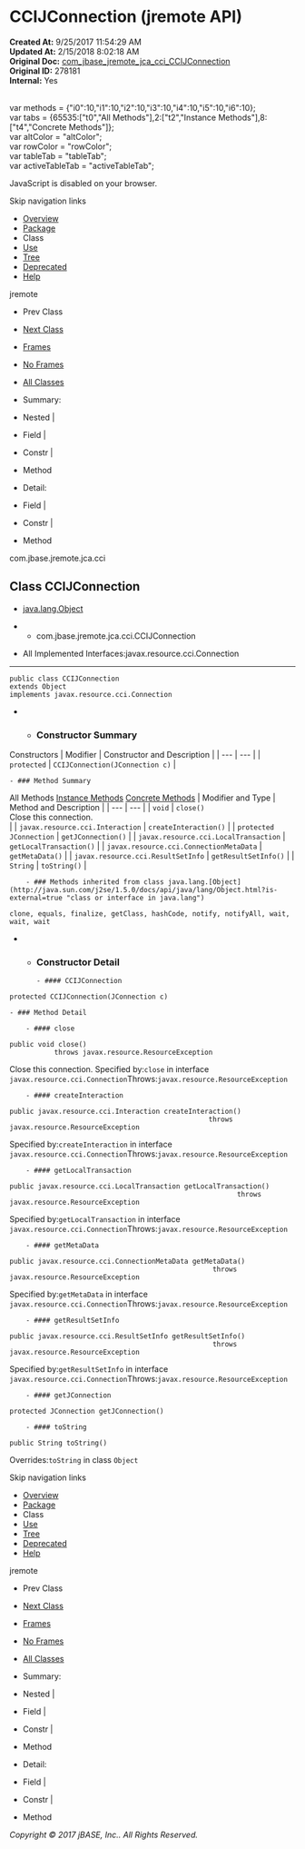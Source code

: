 # CCIJConnection (jremote   API)

**Created At:** 9/25/2017 11:54:29 AM  
**Updated At:** 2/15/2018 8:02:18 AM  
**Original Doc:** [com_jbase_jremote_jca_cci_CCIJConnection](https://docs.jbase.com/39259-cci/com_jbase_jremote_jca_cci_CCIJConnection)  
**Original ID:** 278181  
**Internal:** Yes  

<!--<br>    try {<br>        if (location.href.indexOf('is-external=true') == -1) {<br>            parent.document.title="CCIJConnection (jremote   API)";<br>        }<br>    }<br>    catch(err) {<br>    }<br>//--><br>var methods = {"i0":10,"i1":10,"i2":10,"i3":10,"i4":10,"i5":10,"i6":10};<br>var tabs = {65535:["t0","All Methods"],2:["t2","Instance Methods"],8:["t4","Concrete Methods"]};<br>var altColor = "altColor";<br>var rowColor = "rowColor";<br>var tableTab = "tableTab";<br>var activeTableTab = "activeTableTab";
JavaScript is disabled on your browser.

Skip navigation links

- [Overview](../../../../../overview-summary.html)
- [Package](./../com.jbase.jremote.jca.cci-%28jremote---api%29)
- Class
- [Use](./../class-use/uses-of-class-com.jbase.jremote.jca.cci.ccijconnection-%28jremote---api%29)
- [Tree](./../com.jbase.jremote.jca.cci-class-hierarchy-%28jremote---api%29)
- [Deprecated](../../../../../deprecated-list.html)
- [Help](../../../../../help-doc.html)


jremote <br>

- Prev Class
- [Next Class](./../ccijremoteconnectionfactory-%28jremote---api%29 "class in com.jbase.jremote.jca.cci")


- [Frames](./.)
- [No Frames](./.)


- [All Classes](../../../../../allclasses-noframe.html)


<!--<br>  allClassesLink = document.getElementById("allclasses\_navbar\_top");<br>  if(window==top) {<br>    allClassesLink.style.display = "block";<br>  }<br>  else {<br>    allClassesLink.style.display = "none";<br>  }<br>  //-->

- Summary:
- Nested |
- Field |
- Constr |
- Method


- Detail:
- Field |
- Constr |
- Method

com.jbase.jremote.jca.cci

## Class CCIJConnection

- [java.lang.Object](http://java.sun.com/j2se/1.5.0/docs/api/java/lang/Object.html?is-external=true "class or interface in java.lang")
- - com.jbase.jremote.jca.cci.CCIJConnection


- All Implemented Interfaces:javax.resource.cci.Connection
* * *


```
public class CCIJConnection
extends Object
implements javax.resource.cci.Connection
```

- - ### Constructor Summary


Constructors | Modifier | Constructor and Description |
| --- | --- |
| `protected` | `CCIJConnection(JConnection c)`  |


    - ### Method Summary


All Methods [Instance Methods](javascript:show%282%29;) [Concrete Methods](javascript:show%288%29;) | Modifier and Type | Method and Description |
| --- | --- |
| `void` | `close()`<br>Close this connection.<br> |
| `javax.resource.cci.Interaction` | `createInteraction()`  |
| `protected JConnection` | `getJConnection()`  |
| `javax.resource.cci.LocalTransaction` | `getLocalTransaction()`  |
| `javax.resource.cci.ConnectionMetaData` | `getMetaData()`  |
| `javax.resource.cci.ResultSetInfo` | `getResultSetInfo()`  |
| `String` | `toString()`  |


        - ### Methods inherited from class java.lang.[Object](http://java.sun.com/j2se/1.5.0/docs/api/java/lang/Object.html?is-external=true "class or interface in java.lang")
`clone, equals, finalize, getClass, hashCode, notify, notifyAll, wait, wait, wait`

- - ### Constructor Detail

        - #### CCIJConnection

```
protected CCIJConnection(JConnection c)
```


    - ### Method Detail

        - #### close

```
public void close()
           throws javax.resource.ResourceException
```

Close this connection.
Specified by:`close` in interface `javax.resource.cci.Connection`Throws:`javax.resource.ResourceException`


        - #### createInteraction

```
public javax.resource.cci.Interaction createInteraction()
                                                 throws javax.resource.ResourceException
```
Specified by:`createInteraction` in interface `javax.resource.cci.Connection`Throws:`javax.resource.ResourceException`


        - #### getLocalTransaction

```
public javax.resource.cci.LocalTransaction getLocalTransaction()
                                                        throws javax.resource.ResourceException
```
Specified by:`getLocalTransaction` in interface `javax.resource.cci.Connection`Throws:`javax.resource.ResourceException`


        - #### getMetaData

```
public javax.resource.cci.ConnectionMetaData getMetaData()
                                                  throws javax.resource.ResourceException
```
Specified by:`getMetaData` in interface `javax.resource.cci.Connection`Throws:`javax.resource.ResourceException`


        - #### getResultSetInfo

```
public javax.resource.cci.ResultSetInfo getResultSetInfo()
                                                  throws javax.resource.ResourceException
```
Specified by:`getResultSetInfo` in interface `javax.resource.cci.Connection`Throws:`javax.resource.ResourceException`


        - #### getJConnection

```
protected JConnection getJConnection()
```


        - #### toString

```
public String toString()
```
Overrides:`toString` in class `Object`

Skip navigation links

- [Overview](../../../../../overview-summary.html)
- [Package](./../com.jbase.jremote.jca.cci-%28jremote---api%29)
- Class
- [Use](./../class-use/uses-of-class-com.jbase.jremote.jca.cci.ccijconnection-%28jremote---api%29)
- [Tree](./../com.jbase.jremote.jca.cci-class-hierarchy-%28jremote---api%29)
- [Deprecated](../../../../../deprecated-list.html)
- [Help](../../../../../help-doc.html)


jremote <br>

- Prev Class
- [Next Class](./../ccijremoteconnectionfactory-%28jremote---api%29 "class in com.jbase.jremote.jca.cci")


- [Frames](./.)
- [No Frames](./.)


- [All Classes](../../../../../allclasses-noframe.html)


<!--<br>  allClassesLink = document.getElementById("allclasses\_navbar\_bottom");<br>  if(window==top) {<br>    allClassesLink.style.display = "block";<br>  }<br>  else {<br>    allClassesLink.style.display = "none";<br>  }<br>  //-->

- Summary:
- Nested |
- Field |
- Constr |
- Method


- Detail:
- Field |
- Constr |
- Method

*Copyright © 2017 jBASE, Inc.. All Rights Reserved.*
